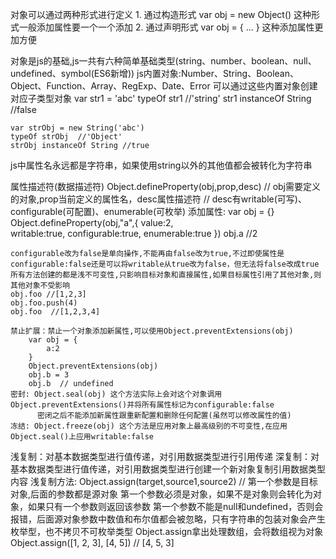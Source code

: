 对象可以通过两种形式进行定义
    1. 通过构造形式
        var obj = new Object()
        这种形式一般添加属性要一个一个添加
    2. 通过声明形式
        var obj = {
            ...
        }
        这种添加属性更加方便

对象是js的基础,js一共有六种简单基础类型(string、number、boolean、null、undefined、symbol(ES6新增))
js内置对象:Number、String、Boolean、Object、Function、Array、RegExp、Date、Error
可以通过这些内置对象创建对应子类型对象
    var str1 = 'abc'
    typeOf str1 //'string'
    str1 instanceOf String  //false

    var strObj = new String('abc')
    typeOf strObj  //'Object'
    strObj instanceOf String //true
js中属性名永远都是字符串，如果使用string以外的其他值都会被转化为字符串

属性描述符(数据描述符)
    Object.defineProperty(obj,prop,desc)
    // obj需要定义的对象,prop当前定义的属性名，desc属性描述符
    // desc有writable(可写)、configurable(可配置)、enumerable(可枚举) 
    添加属性:
        var obj = {}
        Object.defineProperty(obj,"a",{
            value:2,    
            writable:true,
            configurable:true,
            enumerable:true
        })
        obj.a  //2

    configurable改为false是单向操作,不能再由false改为true,不过即使属性是configurable:false还是可以将writable从true改为false，但无法将false改成true
    所有方法创建的都是浅不可变性,只影响目标对象和直接属性,如果目标属性引用了其他对象,则其他对象不受影响
    obj.foo //[1,2,3]
    obj.foo.push(4)
    obj.foo  //[1,2,3,4]

    禁止扩展：禁止一个对象添加新属性,可以使用Object.preventExtensions(obj)
        var obj = {
            a:2
        }
        Object.preventExtensions(obj)
        obj.b = 3
        obj.b  // undefined
    密封: Object.seal(obj) 这个方法实际上会对这个对象调用Object.preventExtensions()并将所有属性标记为configurable:false
          密闭之后不能添加新属性跟重新配置和删除任何配置(虽然可以修改属性的值)
    冻结: Object.freeze(obj) 这个方法是应用对象上最高级别的不可变性,在应用Object.seal()上应用writable:false


浅复制：对基本数据类型进行值传递，对引用数据类型进行引用传递
深复制：对基本数据类型进行值传递，对引用数据类型进行创建一个新对象复制引用数据类型内容
浅复制方法:
    Object.assign(target,source1,source2)  // 第一个参数是目标对象,后面的参数都是源对象
    第一个参数必须是对象，如果不是对象则会转化为对象，如果只有一个参数则返回该参数
    第一个参数不能是null和undefined，否则会报错，后面源对象参数中数值和布尔值都会被忽略，只有字符串的包装对象会产生枚举型，也不拷贝不可枚举类型
    Object.assign拿出处理数组，会将数组视为对象
    Object.assign([1, 2, 3], [4, 5])
    // [4, 5, 3]
